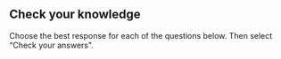 ﻿## Check your knowledge

Choose the best response for each of the questions below. Then select “Check your answers".


